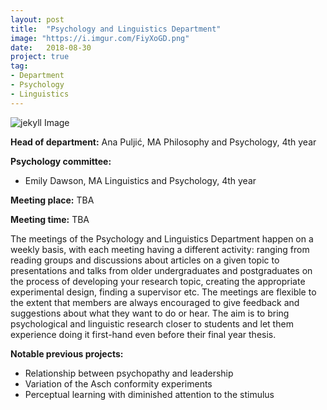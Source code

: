 ```yaml
---
layout: post
title:  "Psychology and Linguistics Department"
image: "https://i.imgur.com/FiyXoGD.png"
date:   2018-08-30
project: true
tag:
- Department
- Psychology
- Linguistics
---
```

![jekyll Image](https://i.imgur.com/FiyXoGD.png)

**Head of department:** Ana Puljić, MA Philosophy and Psychology, 4th year  

**Psychology committee:**  
- Emily Dawson, MA Linguistics and Psychology, 4th year

**Meeting place:**  TBA

**Meeting time:** TBA

The meetings of the Psychology and Linguistics Department happen on a weekly basis, with each meeting having a different activity: ranging from reading groups and discussions about articles on a given topic to presentations and talks from older undergraduates and postgraduates on the process of developing your research topic, creating the appropriate experimental design, finding a supervisor etc. The meetings are flexible to the extent that members are always encouraged to give feedback and suggestions about what they want to do or hear. The aim is to bring psychological and linguistic research closer to students and let them experience doing it first-hand even before their final year thesis.

**Notable previous projects:**  
- Relationship between psychopathy and leadership  
- Variation of the Asch conformity experiments
- Perceptual learning with diminished attention to the stimulus
